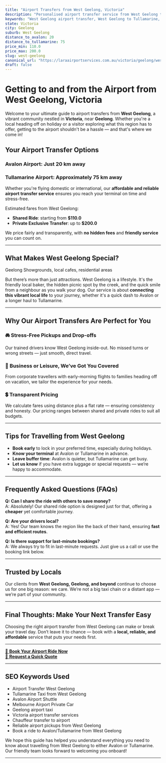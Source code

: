 ```yaml
---
title: "Airport Transfers from West Geelong, Victoria"
description: "Personalised airport transfer service from West Geelong to Avalon and Tullamarine airports. Enjoy a smooth, affordable ride with us!"
keywords: "West Geelong airport transfer, West Geelong to Tullamarine, West Geelong to Avalon, airport taxi West Geelong, private airport transfer West Geelong, shared ride West Geelong, West Geelong transfers, airport shuttle West Geelong, book West Geelong airport taxi, affordable West Geelong airport transfer, West Geelong airport transfer service, airport transfer Geelong, airport transfer Melbourne, Melbourne airport taxi, airport transfers Victoria, Tullamarine airport shuttle, Avalon airport transfers, Melbourne private transfer, airport transport services Melbourne"
state: Victoria
city: Geelong
suburb: West Geelong
distance_to_avalon: 20
distance_to_tullamarine: 75
price_min: 110.0
price_max: 200.0
slug: west-geelong
canonical_url: "https://laraairportservices.com.au/victoria/geelong/west-geelong/"
draft: false
---
```


# Getting to and from the Airport from West Geelong, Victoria

Welcome to your ultimate guide to airport transfers from **West Geelong**, a vibrant community nestled in **Victoria**, near **Geelong**. Whether you're a local heading off on holiday or a visitor exploring what this region has to offer, getting to the airport shouldn't be a hassle — and that's where we come in!

## Your Airport Transfer Options

### Avalon Airport: Just 20 km away  
### Tullamarine Airport: Approximately 75 km away

Whether you're flying domestic or international, our **affordable and reliable airport transfer service** ensures you reach your terminal on time and stress-free.

Estimated fares from West Geelong:
- **Shared Ride**: starting from **$110.0**
- **Private Exclusive Transfer**: up to **$200.0**

We price fairly and transparently, with **no hidden fees** and **friendly service** you can count on.

---

## What Makes West Geelong Special?

Geelong Showgrounds, local cafes, residential areas

But there’s more than just attractions. West Geelong is a lifestyle. It's the friendly local baker, the hidden picnic spot by the creek, and the quick smile from a neighbour as you walk your dog. Our service is about **connecting this vibrant local life** to your journey, whether it's a quick dash to Avalon or a longer haul to Tullamarine.

---

## Why Our Airport Transfers Are Perfect for You

### 🚘 Stress-Free Pickups and Drop-offs
Our trained drivers know West Geelong inside-out. No missed turns or wrong streets — just smooth, direct travel.

### 💼 Business or Leisure, We’ve Got You Covered
From corporate travellers with early-morning flights to families heading off on vacation, we tailor the experience for your needs.

### 💲 Transparent Pricing
We calculate fares using distance plus a flat rate — ensuring consistency and honesty. Our pricing ranges between shared and private rides to suit all budgets.

---

## Tips for Travelling from West Geelong

- **Book early** to lock in your preferred time, especially during holidays.
- **Know your terminal** at Avalon or Tullamarine in advance.
- **Leave buffer time**: Avalon is quieter, but Tullamarine can get busy.
- **Let us know** if you have extra luggage or special requests — we’re happy to accommodate.

---

## Frequently Asked Questions (FAQs)

**Q: Can I share the ride with others to save money?**  
A: Absolutely! Our shared ride option is designed just for that, offering a **cheaper** yet comfortable journey.

**Q: Are your drivers local?**  
A: Yes! Our team knows the region like the back of their hand, ensuring **fast and efficient routes**.

**Q: Is there support for last-minute bookings?**  
A: We always try to fit in last-minute requests. Just give us a call or use the booking link below.

---

## Trusted by Locals

Our clients from **West Geelong, Geelong, and beyond** continue to choose us for one big reason: we care. We’re not a big taxi chain or a distant app — we’re part of your community.

---

## Final Thoughts: Make Your Next Transfer Easy

Choosing the right airport transfer from West Geelong can make or break your travel day. Don’t leave it to chance — book with a **local, reliable, and affordable** service that puts your needs first.

---

[📅 **Book Your Airport Ride Now**](https://laraairportservices.square.site/s/appointments)  
[📧 **Request a Quick Quote**](https://laraairportservices.square.site/contact-us)

---

## SEO Keywords Used
- Airport Transfer West Geelong
- Tullamarine Taxi from West Geelong
- Avalon Airport Shuttle
- Melbourne Airport Private Car
- Geelong airport taxi
- Victoria airport transfer services
- Chauffeur transfer to airport
- Reliable airport pickups from West Geelong
- Book a ride to Avalon/Tullamarine from West Geelong

We hope this guide has helped you understand everything you need to know about travelling from West Geelong to either Avalon or Tullamarine. Our friendly team looks forward to welcoming you onboard!

---
